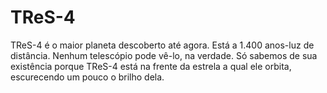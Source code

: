 # TReS-4

TReS-4 é o maior planeta descoberto até agora. Está a 1.400 anos-luz de
distância. Nenhum telescópio pode vê-lo, na verdade. Só sabemos de sua
existência porque TReS-4 está na frente da estrela a qual ele orbita,
escurecendo um pouco o brilho dela.
